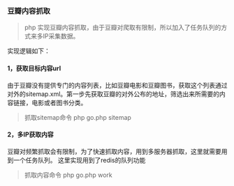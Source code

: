 ### 豆瓣内容抓取 ###
>php 实现豆瓣内容抓取，由于豆瓣对爬取有限制，所以加入了任务队列的方式来多IP采集数据。

实现逻辑如下：

#### 1，获取目标内容url ####
由于豆瓣没有提供专门的内容列表，比如豆瓣电影和豆瓣图书，获取这个列表通过对外的sitemap.xml。第一步先获取豆瓣的对外公布的地址，筛选出来所需要的内容链接，电影或者图书分类。
>抓取sitemap命令 php go.php  sitemap

#### 2，多IP获取内容 ####
豆瓣对频繁抓取会有限制，为了快速抓取内容，用到多服务器抓取，这里就需要用到一个任务队列。
这里实现用到了redis的队列功能
>抓取内容命令 php go.php work
